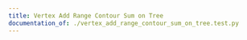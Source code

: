 ```yaml
---
title: Vertex Add Range Contour Sum on Tree
documentation_of: ./vertex_add_range_contour_sum_on_tree.test.py
---
```

